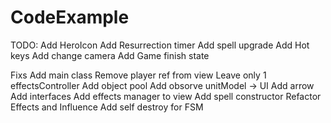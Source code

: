 # CodeExample
TODO:
Add HeroIcon
Add Resurrection timer
Add spell upgrade
Add Hot keys
Add change camera 
Add Game finish state

Fixs
Add main class
Remove player ref from view
Leave only 1 effectsController
Add object pool
Add obsorve unitModel -> UI
Add arrow 
Add interfaces
Add effects manager to view
Add spell constructor
Refactor Effects and Influence
Add self destroy for FSM
